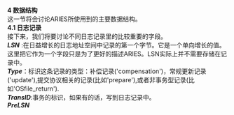 **4 数据结构**  
这一节将会讨论ARIES所使用到的主要数据结构。  
**4.1 日志记录**  
接下来，我们将要讨论不同日志记录里的比较重要的字段。  
***LSN*** :在日益增长的日志地址空间中记录的第一个字节。它是一个单向增长的值。这里把它作为一个字段只是为了更好的描述ARIES。LSN实际上并不需要存储在记录中。  
***Type***：标识这条记录的类型：补偿记录('compensation')，常规更新记录('update'),提交协议相关的记录(比如'prepare'),或者非事务型记录(比如'OSfile_return').  
***TransID***:事务的标识，如果有的话，写到日志记录中。  
***PreLSN***